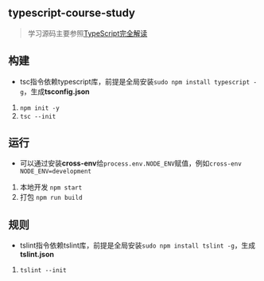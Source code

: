 ## typescript-course-study

> 学习源码主要参照[TypeScript完全解读](https://segmentfault.com/ls/1650000018455856/l/1500000018451292)

## 构建
- tsc指令依赖typescript库，前提是全局安装`sudo npm install typescript -g`，生成**tsconfig.json**
1. `npm init -y` 
2. `tsc --init`

## 运行 
- 可以通过安装**cross-env**给`process.env.NODE_ENV`赋值，例如`cross-env NODE_ENV=development`
1. 本地开发 `npm start`
2. 打包 `npm run build`

## 规则
- tslint指令依赖tslint库，前提是全局安装`sudo npm install tslint -g`，生成**tslint.json**
1. `tslint --init` 